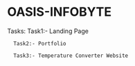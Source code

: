 # OASIS-INFOBYTE

Tasks: 
      Task1:- Landing Page

      Task2:- Portfolio

      Task3:- Temperature Converter Website
